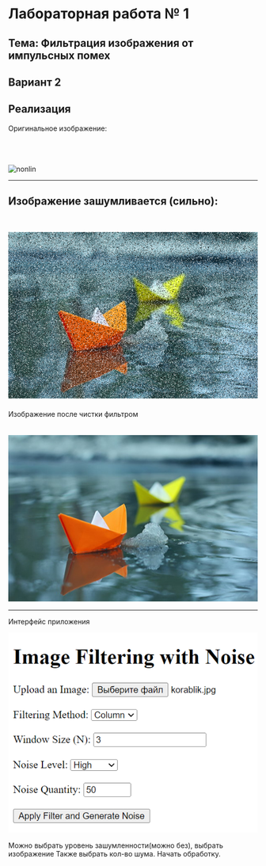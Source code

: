 # Лабораторная работа №  1

## Тема: Фильтрация изображения от импульсных помех

## Вариант 2

## Реализация

Оригинальное изображение:

<br><br><br>
![nonlin](doc/pictures/korablik.png)

---
Изображение зашумливается (сильно):
<br><br><br>
![nonlin](doc/pictures/korablik_noise.png)
---
Изображение после чистки фильтром
<br><br><br>
![nonlin](doc/pictures/korablik_clear.png)

---

Интерфейс приложения

![gui.png](doc%2Fpictures%2Fgui.png)

Можно выбрать уровень зашумленности(можно без), выбрать изображение
Также выбрать кол-во шума. Начать обработку.

